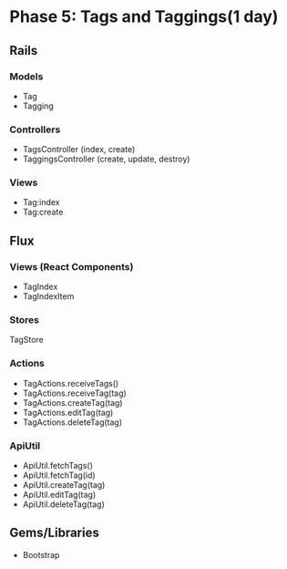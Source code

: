# Phase 5: Tags and Taggings(1 day)

## Rails
### Models
* Tag
* Tagging
### Controllers
* TagsController (index, create)
* TaggingsController (create, update, destroy)

### Views
* Tag:index
* Tag:create

## Flux
### Views (React Components)
* TagIndex
* TagIndexItem

### Stores
TagStore

### Actions
* TagActions.receiveTags()
* TagActions.receiveTag(tag)
* TagActions.createTag(tag)
* TagActions.editTag(tag)
* TagActions.deleteTag(tag)

### ApiUtil
* ApiUtil.fetchTags()
* ApiUtil.fetchTag(id)
* ApiUtil.createTag(tag)
* ApiUtil.editTag(tag)
* ApiUtil.deleteTag(tag)

## Gems/Libraries
* Bootstrap
